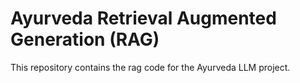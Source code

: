 # Ayurveda Retrieval Augmented Generation (RAG)

This repository contains the rag code for the Ayurveda LLM project.

